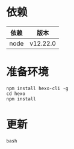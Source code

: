 # 依赖

| 依赖 | 版本     |
| ---- | -------- |
| node | v12.22.0 |

# 准备环境
```shell
npm install hexo-cli -g
cd hexo
npm install
```

# 更新
```shell
bash 
```